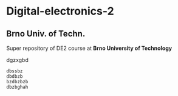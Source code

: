 # Digital-electronics-2
## Brno Univ. of Techn.
Super repository of DE2 course at **Brno University of Technology**

dgzxgbd
```
dbssbz
dbdbzb
bzdbzbzb
dbzbghah
```
